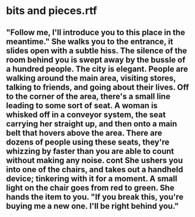 
# bits and pieces.rtf
"Follow me, I'll introduce you to this place in the meantime." 
She walks you to the entrance, it slides open with a subtle hiss. The silence of the room behind you is swept away by the bussle of a hundred people. The city is elegant. People are walking around the main area, visiting stores, talking to friends, and going about their lives. Off to the corner of the area, there's a small line leading to some sort of seat. A woman is whisked off in a conveyor system, the seat carrying her straight up, and then onto a main belt that hovers above the area. There are dozens of people using these seats, they're whizzing by faster than you are able to count without making any noise. 
cont
She ushers you into one of the chairs, and takes out a handheld device; tinkering with it for a moment. A small light on the chair goes from red to green. She hands the item to you. "If you break this, you're buying me a new one. I'll be right behind you." 
-------------------------------------------------------------------------------------------------------------------
